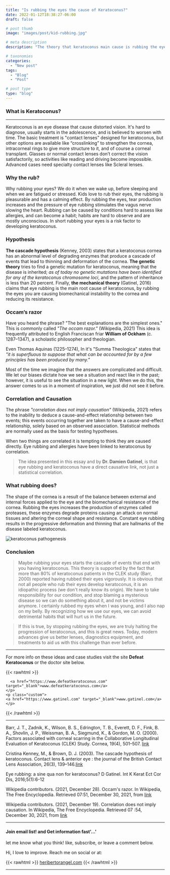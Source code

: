 ```yaml
---
title: "Is rubbing the eyes the cause of Keratoconus?"
date: 2022-01-12T18:38:27-06:00
draft: false

# post thumb
image: "images/post/kid-rubbing.jpg"

# meta description
description: "The theory that keratoconus main cause is rubbing the eye ball"

# taxonomies
categories: 
  - "New post"
tags:
  - "Blog"
  - "Post"

# post type
type: "blog"
---
```

### What is Keratoconus?
-----------
Keratoconus is an eye disease that cause distorted vision. It's hard to diagnose, usually starts in the adolescence, and is believed to worsen with time. The basic treatment is "contact lenses" designed for keratoconus, but other options are available like “crosslinking” to strengthen the cornea, intracorneal rings to give more structure to it, and of course a corneal transplant. Glasses or normal contact lenses don’t correct the vision satisfactorily, so activities like reading and driving become impossible. Advanced cases need specialty contact lenses like Scleral lenses.

### Why the rub?

Why rubbing your eyes? We do it when we wake up, before sleeping and when we are fatigued or stressed. Kids love to rub their eyes, the rubbing is pleasurable and has a calming effect. By rubbing the eyes, tear production increases and the pressure of eye rubbing stimulates the vagus nerve slowing the heart. Rubbing can be caused by conditions hard to assess like allergies, and can become a habit; habits are hard to observe and are mostly unconscious. In short rubbing your eyes is a risk factor to developing keratoconus.

### Hypothesis

**The cascade hypothesis** (Kenney, 2003) states that a keratoconus cornea has an abnormal level of degrading enzymes that produce a cascade of events that lead to thinning and deformation of the cornea. **The genetic theory** tries to find a genetic mutation for keratoconus, meaning that the disease is inherited; *as of today no genetic mutations have been identified for any of the keratoconus chromosome loci*, and the pattern of inheritance is less than 20 percent. Finally, **the mechanical theory** (Gatinel, 2016) claims that eye rubbing is the main root cause of keratoconus, by rubbing the eyes you are causing biomechanical instability to the cornea and reducing its resistance.

### Occam’s razor

Have you heard the phrase? "The best explanations are the simplest ones." This is commonly called *"The occam razor."* (Wikipedia, 2021) This idea is frequently attributed to English Franciscan friar **William of Ockham** (c. 1287–1347), a scholastic philosopher and theologian.

Even Thomas Aquinas (1225–1274), In it's "Summa Theologica" states that *"it is superfluous to suppose that what can be accounted for by a few principles has been produced by many."*

 Most of the time we imagine that the answers are complicated and difficult. We let our biases dictate how we see a situation and react like in the past; however, it is useful to see the situation in a new light. When we do this, the answer comes to us in a moment of inspiration, we just did not see it before.

### Correlation and Causation

The phrase *"correlation does not imply causation"* (Wikipedia, 2021) refers to the inability to deduce a cause-and-effect relationship between two events; this events occurring together are taken to have a cause-and-effect relationship, solely based on an observed association. Statistical methods are normally used as the basis for testing hypotheses.

 When two things are correlated it is tempting to think they are caused directly. Eye rubbing and allergies have been linked to keratoconus by correlation.

> The idea presented in this essay and by **Dr. Damien Gatinel**, is that eye rubbing and keratoconus have a direct causative link, not just a statistical correlation.

### What rubbing does?

The shape of the cornea is a result of the balance between external and internal forces applied to the eye and the biomechanical resistance of the cornea. Rubbing the eyes increases the production of enzymes called proteases, these enzymes degrade proteins causing an attack on normal tissues and altering the corneal shape and resistance. Constant eye rubbing results in the progressive deformation and thinning that are hallmarks of the disease labeled keratoconus.

![keratoconus pathogenesis](../../images/post/kcpathogenesis.png)

### Conclusion

>Maybe rubbing your eyes starts the cascade of events that end with you having keratoconus. This theory is supported by the fact that more than 80% of keratoconus patients in the CLEK study (Barr, 2000) reported having rubbed their eyes vigorously. It is obvious that not all people who rub their eyes develop keratoconus, it is an idiopathic process (we don't really know its origin). We have to take responsibility for our condition, and stop blaming a mysterious disease so we can do something about it, and not be victims anymore. I certainly rubbed my eyes when I was young, and I also nap on my belly. By recognizing how we use our eyes, we can avoid detrimental habits that will hurt us in the future.

>If this is true, by stopping rubbing the eyes, we are truly halting the progression of keratoconus, and this is great news. Today, modern advances give us better lenses, diagnostics equipment, and treatments to aid us with this challenge than ever before.

-----------

For more info on these ideas and case studies visit the site **Defeat Keratoconus** or the doctor site below.

{{< rawhtml >}}
    <p class="custom">
      
      <a href="https://www.defeatkeratoconus.com" target="_blank">www.defeatkeratoconus.com</a>
    </p>
    <p class="custom">
    <a href="https://www.gatinel.com" target="_blank">www.gatinel.com</a>
    </p>
{{< /rawhtml >}}

-----------

Barr, J. T., Zadnik, K., Wilson, B. S., Edrington, T. B., Everett, D. F., Fink, B. A., Shovlin, J. P., Weissman, B. A., Siegmund, K., & Gordon, M. O. (2000). Factors associated with corneal scarring in the Collaborative Longitudinal Evaluation of Keratoconus (CLEK) Study. Cornea, 19(4), 501–507. [link](https://doi.org/10.1097/00003226-200007000-00020)

Cristina Kenney, M., & Brown, D. J. (2003). The cascade hypothesis of keratoconus. Contact lens & anterior eye : the journal of the British Contact Lens Association, 26(3), 139–146.[link](https://doi.org/10.1016/S1367-0484(03)00022-5)

Eye rubbing: a sine qua non for keratoconus? D Gatinel. Int K Kerat Ect Cor Dis, 2016;5(1):6-12

Wikipedia contributors. (2021, December 28). Occam's razor. In Wikipedia, The Free Encyclopedia. Retrieved 07:51, December 30, 2021, from [link](https://en.wikipedia.org/w/index.php?title=Occam%27s_razor&oldid=1062502101)

Wikipedia contributors. (2021, December 19). Correlation does not imply causation. In Wikipedia, The Free Encyclopedia. Retrieved 07 :54, December 30, 2021, from [link](https://en.wikipedia.org/w/index.php?title=Correlation_does_not_imply_causation&oldid=106100504)

-----------

#### Join email list! and Get information fast'...'

let me know what you think! like, subscribe, or leave a comment below.

Hi, I love to improve. Reach me on social or at:

{{< rawhtml >}}
<a href="https://heribertorangel.com" target="_blank">heribertorangel.com</a>
{{< /rawhtml >}}

-----------
